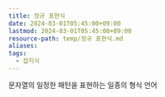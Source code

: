 ```yaml
---
title: 정규 표현식
date: 2024-03-01T05:45:00+09:00
lastmod: 2024-03-01T05:45:00+09:00
resource-path: temp/정규 표현식.md
aliases: 
tags:
  - 잡지식
---
```

문자열의 일정한 패턴을 표현하는 일종의 형식 언어